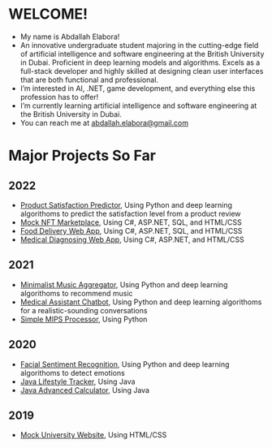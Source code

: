 # WELCOME!
- My name is Abdallah Elabora!
- An innovative undergraduate student majoring in the cutting-edge field of artificial intelligence and software engineering at the British University in Dubai. Proficient in deep learning models and algorithms. Excels as a full-stack developer and highly skilled at designing clean user interfaces that are both functional and professional.
- I’m interested in AI, .NET, game development, and everything else this profession has to offer!
- I’m currently learning artificial intelligence and software
engineering at the British University in Dubai. 
- You can reach me at abdallah.elabora@gmail.com

# Major Projects So Far

## 2022

- [Product Satisfaction Predictor](https://github.com/Mayonaka88/product-satisfaction-predictor), Using Python and deep learning algorithoms to predict the satisfaction level from a product review
- [Mock NFT Marketplace](https://github.com/Mayonaka88/mock-NFT-marketplace), Using C#, ASP.NET, SQL, and HTML/CSS
- [Food Delivery Web App](https://github.com/Mayonaka88/food-delivery-web-app), Using C#, ASP.NET, SQL, and HTML/CSS
- [Medical Diagnosing Web App](https://github.com/Mayonaka88/medical-diagnosing-web-app), Using C#, ASP.NET, and HTML/CSS

## 2021

- [Minimalist Music Aggregator](https://github.com/Mayonaka88/minimalist-music-aggregator), Using Python and deep learning algorithoms to recommend music
- [Medical Assistant Chatbot](https://github.com/Mayonaka88/medical-assistant-chatbot), Using Python and deep learning algorithoms for a realistic-sounding conversations
- [Simple MIPS Processor](https://github.com/Mayonaka88/simple-MIPS-processor), Using Python

## 2020

- [Facial Sentiment Recognition](https://ieeexplore.ieee.org/document/9243768), Using Python and deep learning algorithoms to detect emotions
- [Java Lifestyle Tracker](https://github.com/Mayonaka88/java-lifestyle-tracker), Using Java
- [Java Advanced Calculator](https://github.com/Mayonaka88/java-advanced-calculator), Using Java

## 2019

- [Mock University Website](https://github.com/Mayonaka88/mock-university-website), Using HTML/CSS

<!---
Mayonaka88/Mayonaka88 is a ✨ special ✨ repository because its `README.md` (this file) appears on your GitHub profile.
You can click the Preview link to take a look at your changes.
--->
